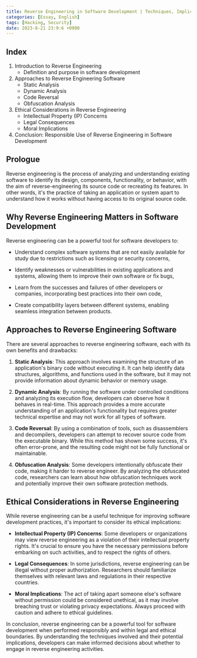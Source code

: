 ```yaml
---
title: Reverse Engineering in Software Development | Techniques, Implications, and Best Practices
categories: [Essay, English]
tags: [Hacking, Security]
date: 2023-8-21 23:9:6 +0900
---
```



Index
-----
1. Introduction to Reverse Engineering
	* Definition and purpose in software development
2. Approaches to Reverse Engineering Software
	* Static Analysis
	* Dynamic Analysis
	* Code Reversal
	* Obfuscation Analysis
3. Ethical Considerations in Reverse Engineering
	* Intellectual Property (IP) Concerns
	* Legal Consequences
	* Moral Implications
4. Conclusion: Responsible Use of Reverse Engineering in Software Development

Prologue
--------
Reverse engineering is the process of analyzing and understanding existing software to identify its design, components, functionality, or behavior, with the aim of reverse-engineering its source code or recreating its features. In other words, it's the practice of taking an application or system apart to understand how it works without having access to its original source code.

Why Reverse Engineering Matters in Software Development
------------------------------------------
Reverse engineering can be a powerful tool for software developers to:

* Understand complex software systems that are not easily available for study due to restrictions such as licensing or security concerns,

* Identify weaknesses or vulnerabilities in existing applications and systems, allowing them to improve their own software or fix bugs,

* Learn from the successes and failures of other developers or companies, incorporating best practices into their own code,

* Create compatibility layers between different systems, enabling seamless integration between products.

Approaches to Reverse Engineering Software
-------------------------------

There are several approaches to reverse engineering software, each with its own benefits and drawbacks:

1. **Static Analysis**: This approach involves examining the structure of an application's binary code without executing it. It can help identify data structures, algorithms, and functions used in the software, but it may not provide information about dynamic behavior or memory usage.

2. **Dynamic Analysis**: By running the software under controlled conditions and analyzing its execution flow, developers can observe how it behaves in real-time. This approach provides a more accurate understanding of an application's functionality but requires greater technical expertise and may not work for all types of software.

3. **Code Reversal**: By using a combination of tools, such as disassemblers and decompilers, developers can attempt to recover source code from the executable binary. While this method has shown some success, it's often error-prone, and the resulting code might not be fully functional or maintainable.

4. **Obfuscation Analysis**: Some developers intentionally obfuscate their code, making it harder to reverse engineer. By analyzing the obfuscated code, researchers can learn about how obfuscation techniques work and potentially improve their own software protection methods.

Ethical Considerations in Reverse Engineering
------------------------------------

While reverse engineering can be a useful technique for improving software development practices, it's important to consider its ethical implications:

* **Intellectual Property (IP) Concerns**: Some developers or organizations may view reverse engineering as a violation of their intellectual property rights. It's crucial to ensure you have the necessary permissions before embarking on such activities, and to respect the rights of others.

* **Legal Consequences**: In some jurisdictions, reverse engineering can be illegal without proper authorization. Researchers should familiarize themselves with relevant laws and regulations in their respective countries.

* **Moral Implications**: The act of taking apart someone else's software without permission could be considered unethical, as it may involve breaching trust or violating privacy expectations. Always proceed with caution and adhere to ethical guidelines.

In conclusion, reverse engineering can be a powerful tool for software development when performed responsibly and within legal and ethical boundaries. By understanding the techniques involved and their potential implications, developers can make informed decisions about whether to engage in reverse engineering activities.